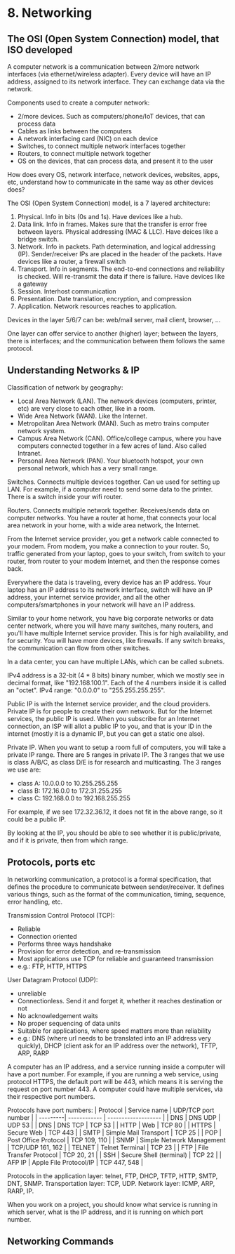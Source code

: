 # 8. Networking
## The OSI (Open System Connection) model, that ISO developed
A computer network is a communication between 2/more network interfaces (via ethernet/wireless adapter). Every device will have an IP address, assigned to its network interface. They can exchange data via the network. 

Components used to create a computer network:
- 2/more devices. Such as computers/phone/IoT devices, that can process data
- Cables as links between the computers
- A network interfacing card (NIC) on each device
- Switches, to connect multiple network interfaces together
- Routers, to connect multiple network together
- OS on the devices, that can process data, and present it to the user

How does every OS, network interface, network devices, websites, apps, etc, understand how to communicate in the same way as other devices does?

The OSI (Open System Connection) model, is a 7 layered architecture:
1. Physical. Info in bits (0s and 1s). Have devices like a hub. 
2. Data link. Info in frames. Makes sure that the transfer is error free between layers. Physical addressing (MAC & LLC). Have deices like a bridge switch. 
3. Network. Info in packets. Path determination, and logical addressing (IP). Sender/receiver IPs are placed in the header of the packets. Have devices like a router, a firewall switch
4. Transport. Info in segments. The end-to-end connections and reliability is checked. Will re-transmit the data if there is failure. Have devices like a gateway
5. Session. Interhost communication
6. Presentation. Date translation, encryption, and compression
7. Application. Network resources reaches to application.

Devices in the layer 5/6/7 can be: web/mail server, mail client, browser, ...

One layer can offer service to another (higher) layer; between the layers, there is interfaces; and the communication between them follows the same protocol. 

## Understanding Networks & IP
Classification of network by geography:
- Local Area Network (LAN). The network devices (computers, printer, etc) are very close to each other, like in a room. 
- Wide Area Network (WAN). Like the Internet. 
- Metropolitan Area Network (MAN). Such as metro trains computer network system. 
- Campus Area Network (CAN). Office/college campus, where you have computers connected together in a few acres of land. Also called Intranet. 
- Personal Area Network (PAN). Your bluetooth hotspot, your own personal network, which has a very small range. 

Switches. Connects multiple devices together. Can ue used for setting up LAN. For example, if a computer need to send some data to the printer. There is a switch inside your wifi router. 

Routers. Connects multiple network together. Receives/sends data on computer networks. You have a router at home, that connects your local area network in your home, with a wide area network, the Internet. 

From the Internet service provider, you get a network cable connected to your modem. From modem, you make a connection to your router. So, traffic generated from your laptop, goes to your switch, from switch to your router, from router to your modem Internet, and then the response comes back.  

Everywhere the data is traveling, every device has an IP address. Your laptop has an IP address to its network interface, switch will have an IP address, your internet service provider, and all the other computers/smartphones in your network will have an IP address. 

Similar to your home network, you have big corporate networks or data center network, where you will have many switches, many routers, and you'll have multiple Internet service provider. This is for high availability, and for security. You will have more devices, like firewalls. If any switch breaks, the communication can flow from other switches. 

In a data center, you can have multiple LANs, which can be called subnets. 

IPv4 address is a 32-bit (4 * 8 bits) binary number, which we mostly see in decimal format, like "192.168.100.1". Each of the 4 numbers inside it is called an "octet". IPv4 range: "0.0.0.0" to "255.255.255.255". 

Public IP is with the Internet service provider, and the cloud providers. Private IP is for people to create their own network. But for the Internet services, the public IP is used. When you subscribe for an Internet connection, an ISP will allot a public IP to you, and that is your ID in the internet (mostly it is a dynamic IP, but you can get a static one also). 

Private IP. When you want to setup a room full of computers, you will take a private IP range. There are 5 ranges in private IP. The 3 ranges that we use is class A/B/C, as class D/E is for research and multicasting. The 3 ranges we use are:
- class A: 10.0.0.0 to 10.255.255.255
- class B: 172.16.0.0 to 172.31.255.255
- class C: 192.168.0.0 to 192.168.255.255

For example, if we see 172.32.36.12, it does not fit in the above range, so it could be a public IP. 

By looking at the IP, you should be able to see whether it is public/private, and if it is private, then from which range. 

## Protocols, ports etc
In networking communication, a protocol is a formal specification, that defines the procedure to communicate between sender/receiver. It defines various things, such as the format of the communication, timing, sequence, error handling, etc. 

Transmission Control Protocol (TCP):
- Reliable
- Connection oriented
- Performs three ways handshake
- Provision for error detection, and re-transmission
- Most applications use TCP for reliable and guaranteed transmission
- e.g.: FTP, HTTP, HTTPS

User Datagram Protocol (UDP): 
- unreliable
- Connectionless. Send it and forget it, whether it reaches destination or not
- No acknowledgement waits
- No proper sequencing of data units
- Suitable for applications, where speed matters more than reliability
- e.g.: DNS (where url needs to be translated into an IP address very quickly), DHCP (client ask for an IP address over the network), TFTP, ARP, RARP

A computer has an IP address, and a service running inside a computer will have a port number. For example, if you are running a web service, using protocol HTTPS, the default port will be 443, which means it is serving the request on port number 443. A computer could have multiple services, via their respective port numbers. 

Protocols have port numbers:
| Protocol | Service name | UDP/TCP port number |
| ---------| ------------ | ------------------- |
| DNS | DNS UDP | UDP 53 |
| DNS | DNS TCP | TCP 53 |
| HTTP | Web | TCP 80 |
| HTTPS | Secure Web | TCP 443 |
| SMTP | Simple Mail Transport | TCP 25 |
| POP | Post Office Protocol | TCP 109, 110 |
| SNMP | Simple Network Management | TCP/UDP 161, 162 |
| TELNET | Telnet Terminal | TCP 23 |
| FTP | File Transfer Protocol | TCP 20, 21 |
| SSH | Secure Shell (terminal) | TCP 22 |
| AFP IP | Apple File Protocol/IP | TCP 447, 548 |

Protocols in the application layer: telnet, FTP, DHCP, TFTP, HTTP, SMTP, DNT, SNMP. Transportation layer: TCP, UDP. Network layer: ICMP, ARP, RARP, IP. 

When you work on a project, you should know what service is running in which server, what is the IP address, and it is running on which port number. 

## Networking Commands






































